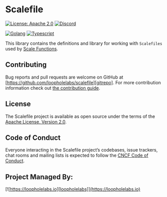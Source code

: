# Scalefile

[![License: Apache 2.0](https://img.shields.io/badge/License-Apache%202.0-brightgreen.svg)](https://www.apache.org/licenses/LICENSE-2.0)
[![Discord](https://dcbadge.vercel.app/api/server/JYmFhtdPeu?style=flat)](https://loopholelabs.io/discord)

[![Golang](https://github.com/loopholelabs/scalefile/actions/workflows/golang-tests.yml/badge.svg)](https://github.com/loopholelabs/scale-signature-http/actions/workflows/golang-tests.yml)
[![Typescript](https://github.com/loopholelabs/scalefile/actions/workflows/typescript-tests.yml/badge.svg)](https://github.com/loopholelabs/scale-signature-http/actions/workflows/typescript-tests.yml)

This library contains the definitions and library for working with `Scalefiles` used by [Scale Functions](https://scale.sh).

## Contributing

Bug reports and pull requests are welcome on GitHub at [https://github.com/loopholelabs/scalefile][gitrepo]. For more
contribution information check
out [the contribution guide](https://github.com/loopholelabs/scalefile/blob/master/CONTRIBUTING.md).

## License

The Scalefile project is available as open source under the terms of
the [Apache License, Version 2.0](http://www.apache.org/licenses/LICENSE-2.0).

## Code of Conduct

Everyone interacting in the Scalefile project’s codebases, issue trackers, chat rooms and mailing lists is expected to follow the [CNCF Code of Conduct](https://github.com/cncf/foundation/blob/master/code-of-conduct.md).

## Project Managed By:

[![https://loopholelabs.io][loopholelabs]](https://loopholelabs.io)

[gitrepo]: https://github.com/loopholelabs/scalefile
[loopholelabs]: https://cdn.loopholelabs.io/loopholelabs/LoopholeLabsLogo.svg
[loophomepage]: https://loopholelabs.io
